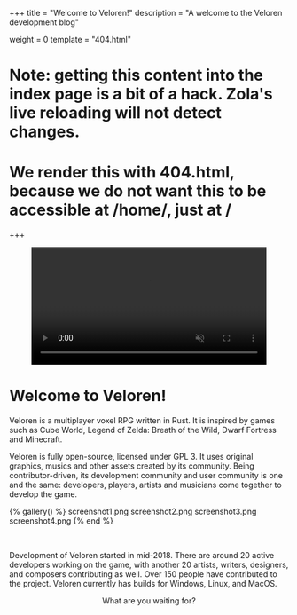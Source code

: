 +++
title = "Welcome to Veloren!"
description = "A welcome to the Veloren development blog"

weight = 0
template = "404.html"
# Note: getting this content into the index page is a bit of a hack. Zola's live reloading will not detect changes.
# We render this with 404.html, because we do not want this to be accessible at /home/, just at /
+++

<figure class="inline-image">
	<video autoplay="autoplay" playsinline="" muted="" loop="" width="100%">
		<source src="veloren.mp4" type="video/mp4">
		Your browser does not support the video tag.
	</video>
	
</figure>

# Welcome to Veloren!

Veloren is a multiplayer voxel RPG written in Rust. It is inspired by games such
as Cube World, Legend of Zelda: Breath of the Wild, Dwarf Fortress and
Minecraft.

Veloren is fully open-source, licensed under GPL 3. It uses original graphics,
musics and other assets created by its community. Being contributor-driven, its
development community and user community is one and the same: developers,
players, artists and musicians come together to develop the game.

{% gallery() %}
screenshot1.png
screenshot2.png
screenshot3.png
screenshot4.png
{% end %}

<br>

Development of Veloren started in mid-2018. There are around 20 active
developers working on the game, with another 20 artists, writers, designers, and
composers contributing as well. Over 150 people have contributed to the
project. Veloren currently has builds for Windows, Linux, and MacOS.

<p style="text-align: center; margin-top: 1em;">What are you waiting for?</p>
